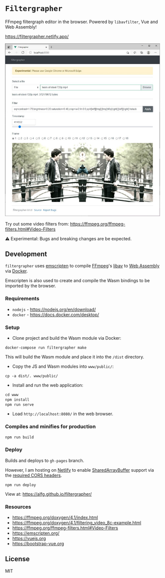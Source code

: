 # `Filtergrapher`
FFmpeg filtergraph editor in the browser. Powered by `libavfilter`, Vue and Web Assembly!

https://filtergrapher.netlify.app/

![screenshot](screenshot.jpg)

Try out some video filters from:
https://ffmpeg.org/ffmpeg-filters.html#Video-Filters

⚠️ Experimental: Bugs and breaking changes are be expected.

## Development
`filtergrapher` uses [emscripten](https://emscripten.org/) to compile [FFmpeg](https://ffmpeg.org)'s [libav](https://ffmpeg.org/doxygen/4.1/index.html) to [Web Assembly](https://webassembly.org/) via [Docker](https://www.docker.com/).

Emscripten is also used to create and compile the Wasm bindings to be imported by the browser.

### Requirements
* `nodejs` - https://nodejs.org/en/download/
* `docker` - https://docs.docker.com/desktop/

### Setup 
* Clone project and build the Wasm module via Docker:
```
docker-compose run filtergrapher make
```

This will build the Wasm module and place it into the `/dist` directory.

* Copy the JS and Wasm modules into `www/public/`:
```
cp -a dist/. www/public/
```

* Install and run the web application:
```
cd www
npm install
npm run serve
```

* Load `http://localhost:8080/` in the web browser.

### Compiles and minifies for production
```
npm run build
```

### Deploy
Builds and deploys to `gh-pages` branch.

However, I am hosting on [Netlify](https://netlify.com) to enable [SharedArrayBuffer](https://caniuse.com/sharedarraybuffer) support via the [required CORS headers](https://developer.mozilla.org/en-US/docs/Web/JavaScript/Reference/Global_Objects/SharedArrayBuffer).

```
npm run deploy
```

View at: https://alfg.github.io/filtergrapher/

### Resources
* https://ffmpeg.org/doxygen/4.1/index.html
* https://ffmpeg.org/doxygen/4.1/filtering_video_8c-example.html
* https://ffmpeg.org/ffmpeg-filters.html#Video-Filters
* https://emscripten.org/
* https://vuejs.org
* https://bootstrap-vue.org

## License
MIT